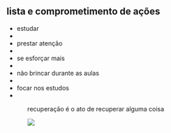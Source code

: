 <!DOCTYPE html>
<html lang="en">
<head>
     <meta charset="UTF-8>
     <meta name="viewport"content='width=device-width, initial-sacale=1.0"
     <title>seliga</h1>
</head>
<h1>se liga</h1>
<body class="corpo">
<body>
</html>
<p></p>
<h2>por que estou fazendo seliga?</h2>
<p>porque não prestei atenção nas aulas e agora estou tentando recuperar as notas</p>
<h2> o que fazer para que isso não ocorra mais?</h2>
<p>prestar mais atenção nas aulas</p>
<img src="imagem (2).jpg" alt="'>
<h2> lista e comprometimento de ações</h2>
<ul>
   <li>estudar<li>
   <li> prestar atenção<li>
   <li>se esforçar mais<li>
   <li>não brincar durante as aulas<li>
   <li>focar nos estudos<li>
   <ul>
     <p>recuperação é o ato de recuperar alguma coisa </p>
        <img src="file:///home/escola/downloads/recupera%C3%A7%C3%A3o.jpg alt=">

</body>
</html>
